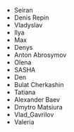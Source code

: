 - Seiran
- Denis Repin
- Vladyslav
- Ilya
- Max
- Denys
- Anton Abrosymov
- Olena
- SASHA
- Den
- Bulat Cherkashin
- Tatiana
- Alexander Baev
- Dmytro Matsiura
- Vlad_Gavrilov
- Valeria

